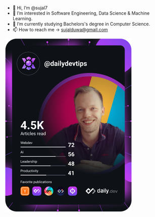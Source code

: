 - 👋 Hi, I’m @sujal7
- 👀 I’m interested in Software Engineering, Data Science & Machine Learning.
- 🌱 I’m currently studying Bachelors's degree in Computer Science.
- 📫 How to reach me -> sujalduwa@gmail.com


<a href="https://app.daily.dev/DailyDevTips"><img src="https://github.com/rebelchris/rebelchris/blob/master/devcard.svg" width="400" alt="Chris Bongers's Dev Card"/></a>
<!---
sujal7/sujal7 is a ✨ special ✨ repository because its `README.md` (this file) appears on your GitHub profile.
You can click the Preview link to take a look at your changes.
--->
